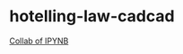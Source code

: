 # hotelling-law-cadcad
[Collab of IPYNB](https://colab.research.google.com/drive/1mZmOFC7hNmhuaUMkw74yMyh6AcMa04zF#scrollTo=jZDKRa5P9-gP)
